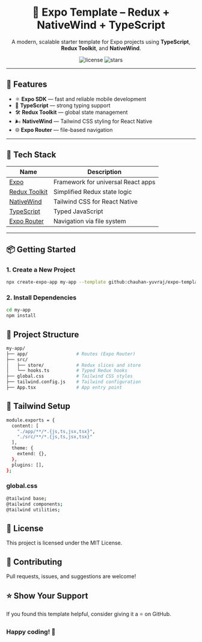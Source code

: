 <h1 align="center">📱 Expo Template – Redux + NativeWind + TypeScript</h1>

<p align="center">
  A modern, scalable starter template for Expo projects using <strong>TypeScript</strong>, <strong>Redux Toolkit</strong>, and <strong>NativeWind</strong>.
</p>

<p align="center">
  <img src="https://img.shields.io/github/license/chauhan-yuvraj/expo-template-redux-nativewind" alt="license">
  <img src="https://img.shields.io/github/stars/chauhan-yuvraj/expo-template-redux-nativewind?style=social" alt="stars">
</p>

---

## 🚀 Features

- ⚛️ **Expo SDK** — fast and reliable mobile development
- 🔷 **TypeScript** — strong typing support
- 🛠 **Redux Toolkit** — global state management
- 🌬 **NativeWind** — Tailwind CSS styling for React Native
- 🌐 **Expo Router** — file-based navigation

---

## 🧱 Tech Stack

| Name               | Description                             |
|--------------------|-----------------------------------------|
| [Expo](https://expo.dev/) | Framework for universal React apps |
| [Redux Toolkit](https://redux-toolkit.js.org/) | Simplified Redux state logic |
| [NativeWind](https://www.nativewind.dev/) | Tailwind CSS for React Native |
| [TypeScript](https://www.typescriptlang.org/) | Typed JavaScript |
| [Expo Router](https://expo.github.io/router/docs) | Navigation via file system |

---

## 📦 Getting Started

### 1. Create a New Project

```bash
npx create-expo-app my-app --template github:chauhan-yuvraj/expo-template-redux-nativewind
```
### 2. Install Dependencies
```bash
cd my-app
npm install
```
## 🧰 Project Structure

```bash
my-app/
├── app/                  # Routes (Expo Router)
├── src/
│   ├── store/            # Redux slices and store
│   └── hooks.ts          # Typed Redux hooks
├── global.css            # Tailwind CSS styles
├── tailwind.config.js    # Tailwind configuration
├── App.tsx               # App entry point

```
## 🎨 Tailwind Setup

```bash
module.exports = {
  content: [
    "./app/**/*.{js,ts,jsx,tsx}",
    "./src/**/*.{js,ts,jsx,tsx}"
  ],
  theme: {
    extend: {},
  },
  plugins: [],
};
```

### global.css
``` bash
@tailwind base;
@tailwind components;
@tailwind utilities;
```

## 📄 License
This project is licensed under the MIT License.

## 🤝 Contributing
Pull requests, issues, and suggestions are welcome!

## ⭐️ Show Your Support
If you found this template helpful, consider giving it a ⭐️ on GitHub.

### Happy coding! 💙



